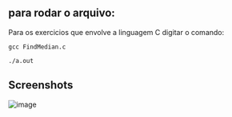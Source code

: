 ## para rodar o arquivo:
Para os exercicios que envolve a linguagem C digitar o comando:
```
gcc FindMedian.c
```

```
./a.out
```

## Screenshots

![image](https://github.com/projeto-de-algoritmos/D-C_FindMedian/assets/64803880/14d15714-626a-4091-ae56-01696e8d087b)
